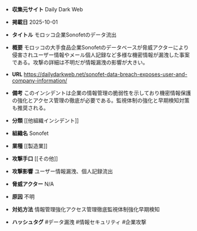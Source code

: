 - **収集元サイト**
Daily Dark Web

- **掲載日**
2025-10-01

- **タイトル**
モロッコ企業Sonofetのデータ流出

- **概要**
モロッコの大手食品企業Sonofetのデータベースが脅威アクターにより侵害されユーザー情報やメール個人記録など多様な機密情報が漏洩した事案である。攻撃の詳細は不明だが情報漏洩の影響が大きい。

- **URL**
https://dailydarkweb.net/sonofet-data-breach-exposes-user-and-company-information/

- **備考**
このインシデントは企業の情報管理の脆弱性を示しており機密情報保護の強化とアクセス管理の徹底が必要である。監視体制の強化と早期検知対策も推奨される。

- **分類**
[[他組織インシデント]]

- **組織名**
Sonofet

- **業種**
[[製造業]]

- **攻撃手口**
[[その他]]

- **攻撃影響**
ユーザー情報漏洩、個人記録流出

- **脅威アクター**
N/A

- **原因**
不明

- **対処方法**
情報管理強化アクセス管理徹底監視体制強化早期検知

- **ハッシュタグ**
#データ漏洩 #情報セキュリティ #企業攻撃
